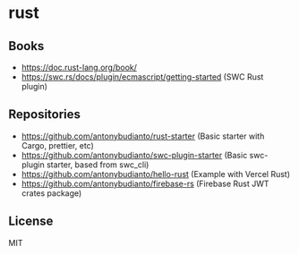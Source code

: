 # rust

## Books

- https://doc.rust-lang.org/book/
- https://swc.rs/docs/plugin/ecmascript/getting-started (SWC Rust plugin)

## Repositories

- https://github.com/antonybudianto/rust-starter (Basic starter with Cargo, prettier, etc)
- https://github.com/antonybudianto/swc-plugin-starter (Basic swc-plugin starter, based from swc_cli)
- https://github.com/antonybudianto/hello-rust (Example with Vercel Rust)
- https://github.com/antonybudianto/firebase-rs (Firebase Rust JWT crates package)

## License

MIT
